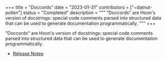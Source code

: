 +++
title = "Doccords"
date = "2023-01-31"
contributors = ["~datnut-pollen"]
status = "Completed"
description = """
"Doccords" are Hoon's version of docstrings: special code comments parsed into structured data that can be used to generate documentation programmatically.
"""
+++

"Doccords" are Hoon's version of docstrings: special code comments parsed into structured data that can be used to generate documentation programmatically.

- [Release Notes](https://github.com/urbit/urbit/releases/tag/urbit-os-v2.131)
